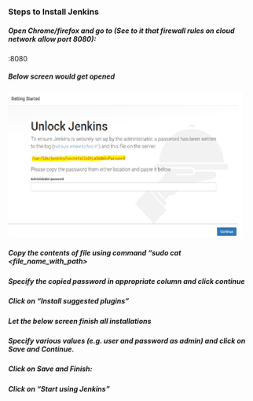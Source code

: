### Steps to Install Jenkins

#####	Open Chrome/firefox and go to (See to it that firewall rules on cloud  network allow port 8080):

<public IP of VM>:8080

#####	Below screen would get opened

 ![Unlock Jenkins](images/UnlockJenkins.png)

#####	Copy the contents of file using command “sudo cat <file_name_with_path> 

#####	Specify the copied password in appropriate column and click continue

 
#####	Click on “Install suggested plugins”

 

#####		Let the below screen finish all installations
 

#####	Specify various values (e.g. user and password as admin) and click on Save and Continue. 
 

#####		Click on Save and Finish:

 

#####		Click on “Start using Jenkins”

